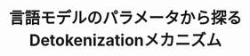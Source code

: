 ---
title: 言語モデルのパラメータから探るDetokenizationメカニズム
layout: post
has_content: false
venue: "Proceedings of the Thirty-first Annual Meeting of the Association for Natural Language Processing (NLP 2025)"
authors:
  - "鴨田豪"
  - "Benjamin Heinzerling"
  - "稲葉達郎"
  - "工藤慧音"
  - "坂口慶祐"
  - "乾健太郎"
year: 2025
month: 3
rank: 1
links:
  - name: "Conference"
    url: "https://www.anlp.jp/nlp2025/"
    type: "normal"
  - name: "Paper"
    url: "https://www.anlp.jp/proceedings/annual_meeting/2025/pdf_dir/P2-9.pdf"
    type: "normal"
---